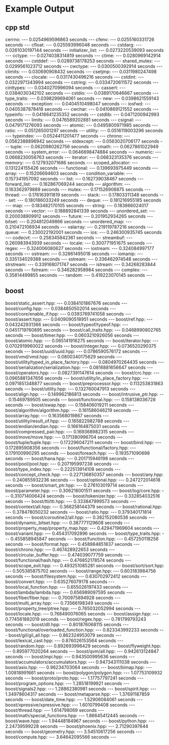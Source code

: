 # Example Output

## cpp std

cerrno: --- 0.0254969596863 seconds ---
cfenv: --- 0.0255160331726 seconds ---
cfloat: --- 0.025593996048 seconds ---
cstdarg: --- 0.0261030197144 seconds ---
initializer_list: --- 0.0273220539093 seconds ---
cctype: --- 0.0274038314819 seconds ---
ctime: --- 0.0280969142914 seconds ---
cstddef: --- 0.0289738178253 seconds ---
shared_mutex: --- 0.0299561023712 seconds ---
cwctype: --- 0.0300500392914 seconds ---
climits: --- 0.030690908432 seconds ---
csetjmp: --- 0.0311980247498 seconds ---
clocale: --- 0.0317430496216 seconds ---
cstdint: --- 0.0322971343994 seconds ---
cstring: --- 0.0334720611572 seconds ---
cinttypes: --- 0.0340270996094 seconds ---
cassert: --- 0.0384030342102 seconds ---
cstdio: --- 0.0389170646667 seconds ---
type_traits: --- 0.0398299694061 seconds ---
new: --- 0.0398621559143 seconds ---
exception: --- 0.0404510498047 seconds ---
iosfwd: --- 0.0405387878418 seconds ---
cwchar: --- 0.0410869121552 seconds ---
typeinfo: --- 0.0416641235352 seconds ---
cstdlib: --- 0.0471200942993 seconds ---
limits: --- 0.0476589202881 seconds ---
csignal: --- 0.0479171276093 seconds ---
atomic: --- 0.0495800971985 seconds ---
ratio: --- 0.051265001297 seconds ---
utility: --- 0.0516119003296 seconds ---
typeindex: --- 0.0524411201477 seconds ---
chrono: --- 0.0562388896942 seconds ---
stdexcept: --- 0.0563020706177 seconds ---
tuple: --- 0.0620980262756 seconds ---
cmath: --- 0.0627861022949 seconds ---
system_error: --- 0.0646698474884 seconds ---
numeric: --- 0.0668230056763 seconds ---
iterator: --- 0.068323135376 seconds ---
memory: --- 0.127932071686 seconds ---
scoped_allocator: --- 0.131224155426 seconds ---
functional: --- 0.139693975449 seconds ---
array: --- 0.15206694603 seconds ---
condition_variable: --- 0.157341957092 seconds ---
list: --- 0.162739038467 seconds ---
forward_list: --- 0.162867069244 seconds ---
algorithm: --- 0.163362979889 seconds ---
mutex: --- 0.171526908875 seconds ---
thread: --- 0.176163911819 seconds ---
stack: --- 0.17803311348 seconds ---
set: --- 0.180186033249 seconds ---
deque: --- 0.181216955185 seconds ---
map: --- 0.183482170105 seconds ---
string: --- 0.183866024017 seconds ---
vector: --- 0.188892841339 seconds ---
unordered_set: --- 0.200038909912 seconds ---
future: --- 0.201952934265 seconds ---
bitset: --- 0.204812049866 seconds ---
unordered_map: --- 0.210472106934 seconds ---
valarray: --- 0.219119787216 seconds ---
queue: --- 0.230022192001 seconds ---
ios: --- 0.246300935745 seconds ---
codecvt: --- 0.258345842361 seconds ---
streambuf: --- 0.260983943939 seconds ---
locale: --- 0.300771951675 seconds ---
regex: --- 0.324006080627 seconds ---
iostream: --- 0.324084997177 seconds ---
ostream: --- 0.32861495018 seconds ---
iomanip: --- 0.335134029388 seconds ---
sstream: --- 0.336462974548 seconds ---
strstream: --- 0.339168071747 seconds ---
istream: --- 0.34268283844 seconds ---
fstream: --- 0.346282958984 seconds ---
complex: --- 0.35814499855 seconds ---
random: --- 0.419223070145 seconds ---

## boost

boost/static_assert.hpp: --- 0.0384101867676 seconds ---
boost/config.hpp: --- 0.0384850502014 seconds ---
boost/core/enable_if.hpp: --- 0.0393769741058 seconds ---
boost/assert.hpp: --- 0.0409090518951 seconds ---
boost/ref.hpp: --- 0.043242931366 seconds ---
boost/typeof/typeof.hpp: --- 0.0451719760895 seconds ---
boost/call_traits.hpp: --- 0.0468990802765 seconds ---
boost/timer.hpp: --- 0.0603210926056 seconds ---
boost/atomic.hpp: --- 0.065141916275 seconds ---
boost/iterator.hpp: --- 0.0702919960022 seconds ---
boost/integer.hpp: --- 0.0736520290375 seconds ---
boost/uuid/uuid.hpp: --- 0.0786590576172 seconds ---
boost/vmd/vmd.hpp: --- 0.0800340175629 seconds ---
boost/utility/typed_in_place_factory.hpp: --- 0.0804970264435 seconds ---
boost/serialization/serialization.hpp: --- 0.0816881656647 seconds ---
boost/operators.hpp: --- 0.0827391147614 seconds ---
boost/crc.hpp: --- 0.0965881347656 seconds ---
boost/utility/in_place_factory.hpp: --- 0.0971851348877 seconds ---
boost/preprocessor.hpp: --- 0.113253831863 seconds ---
boost/utility.hpp: --- 0.132760047913 seconds ---
boost/align.hpp: --- 0.149962186813 seconds ---
boost/intrusive_ptr.hpp: --- 0.15469789505 seconds ---
boost/functional.hpp: --- 0.158138036728 seconds ---
boost/swap.hpp: --- 0.158406019211 seconds ---
boost/algorithm/algorithm.hpp: --- 0.161586046219 seconds ---
boost/array.hpp: --- 0.163568019867 seconds ---
boost/utility/result_of.hpp: --- 0.165822982788 seconds ---
boost/endian/endian.hpp: --- 0.166164875031 seconds ---
boost/compressed_pair.hpp: --- 0.169368982315 seconds ---
boost/move/move.hpp: --- 0.171380996704 seconds ---
boost/tuple/tuple.hpp: --- 0.172296047211 seconds ---
boost/bind.hpp: --- 0.172895908356 seconds ---
boost/functional/factory.hpp: --- 0.179100990295 seconds ---
boost/foreach.hpp: --- 0.193571090698 seconds ---
boost/hana.hpp: --- 0.201715946198 seconds ---
boost/pool/pool.hpp: --- 0.207195997238 seconds ---
boost/type_index.hpp: --- 0.222513914108 seconds ---
boost/concept_check.hpp: --- 0.227136850357 seconds ---
boost/any.hpp: --- 0.240855932236 seconds ---
boost/optional.hpp: --- 0.247272014618 seconds ---
boost/smart_ptr.hpp: --- 0.276103019714 seconds ---
boost/parameter.hpp: --- 0.306216001511 seconds ---
boost/log/core.hpp: --- 0.310714006424 seconds ---
boost/tokenizer.hpp: --- 0.332854032516 seconds ---
boost/tti/tti.hpp: --- 0.333847999573 seconds ---
boost/context/all.hpp: --- 0.366258144379 seconds ---
boost/rational.hpp: --- 0.378478050232 seconds ---
boost/ratio.hpp: --- 0.379340171814 seconds ---
boost/coroutine2/all.hpp: --- 0.382152080536 seconds ---
boost/dynamic_bitset.hpp: --- 0.387771129608 seconds ---
boost/property_map/property_map.hpp: --- 0.429471969604 seconds ---
boost/variant.hpp: --- 0.454317092896 seconds ---
boost/type_traits.hpp: --- 0.455858945847 seconds ---
boost/function.hpp: --- 0.457250118256 seconds ---
boost/format.hpp: --- 0.458984851837 seconds ---
boost/chrono.hpp: --- 0.467428922653 seconds ---
boost/circular_buffer.hpp: --- 0.474039077759 seconds ---
boost/functional/hash.hpp: --- 0.476852178574 seconds ---
boost/scope_exit.hpp: --- 0.493251085281 seconds ---
boost/sort/sort.hpp: --- 0.505385875702 seconds ---
boost/range.hpp: --- 0.603183984756 seconds ---
boost/filesystem.hpp: --- 0.630702972412 seconds ---
boost/convert.hpp: --- 0.635276079178 seconds ---
boost/local_function.hpp: --- 0.655026197433 seconds ---
boost/lambda/lambda.hpp: --- 0.656989097595 seconds ---
boost/fiber/fiber.hpp: --- 0.700975894928 seconds ---
boost/multi_array.hpp: --- 0.73566198349 seconds ---
boost/property_tree/ptree.hpp: --- 0.765032052994 seconds ---
boost/locale.hpp: --- 0.768490076065 seconds ---
boost/assign.hpp: --- 0.774561882019 seconds ---
boost/regex.hpp: --- 0.781799793243 seconds ---
boost/dll.hpp: --- 0.801876068115 seconds ---
boost/functional/overloaded_function.hpp: --- 0.823343992233 seconds ---
boost/gil/gil_all.hpp: --- 0.862324953079 seconds ---
boost/lexical_cast.hpp: --- 0.876026153564 seconds ---
boost/random.hpp: --- 0.892693996429 seconds ---
boost/flyweight.hpp: --- 0.895977020264 seconds ---
boost/qvm/all.hpp: --- 0.942613124847 seconds ---
boost/mpi.hpp: --- 0.943500995636 seconds ---
boost/accumulators/accumulators.hpp: --- 0.947343111038 seconds ---
boost/asio.hpp: --- 0.96234703064 seconds ---
boost/bimap.hpp: --- 1.00818991661 seconds ---
boost/polygon/polygon.hpp: --- 1.07753109932 seconds ---
boost/proto/proto.hpp: --- 1.17757797241 seconds ---
boost/program_options.hpp: --- 1.28518199921 seconds ---
boost/signals2.hpp: --- 1.28862380981 seconds ---
boost/spirit.hpp: --- 1.34978604317 seconds ---
boost/metaparse.hpp: --- 1.37691187859 seconds ---
boost/date_time.hpp: --- 1.52906084061 seconds ---
boost/xpressive/xpressive.hpp: --- 1.6010799408 seconds ---
boost/thread.hpp: --- 1.614798069 seconds ---
boost/math/special_functions.hpp: --- 1.86645412445 seconds ---
boost/wave.hpp: --- 1.94448184967 seconds ---
boost/python.hpp: --- 2.24739599228 seconds ---
boost/phoenix.hpp: --- 2.71290397644 seconds ---
boost/geometry.hpp: --- 3.54510617256 seconds ---
boost/compute.hpp: --- 3.64642095566 seconds ---
